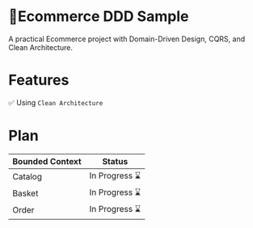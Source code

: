 # :shopping_cart:Ecommerce DDD Sample
A practical Ecommerce project with Domain-Driven Design, CQRS, and Clean Architecture.

# Features
:white_check_mark: Using `Clean Architecture` 

# Plan

| Bounded Context  | Status |
| ------------- | ------------- |
| Catalog  | In Progress :hourglass: |
| Basket  | In Progress :hourglass: |
| Order  | In Progress :hourglass: |

